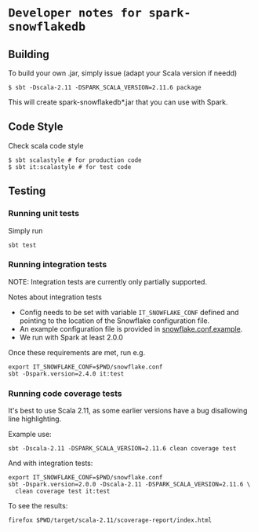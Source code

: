 # `Developer notes for spark-snowflakedb`

## Building

To build your own .jar, simply issue (adapt your Scala version if needd)

    $ sbt -Dscala-2.11 -DSPARK_SCALA_VERSION=2.11.6 package
     
This will create spark-snowflakedb*.jar that you can use with Spark.

## Code Style
Check scala code style

    $ sbt scalastyle # for production code
    $ sbt it:scalastyle # for test code

## Testing

### Running unit tests

Simply run
  
    sbt test
    
### Running integration tests

NOTE: Integration tests are currently only partially supported.

Notes about integration tests
* Config needs to be set with variable `IT_SNOWFLAKE_CONF` defined and
    pointing to the location of the Snowflake configuration file.
* An example configuration file is provided in [snowflake.conf.example]().
* We run with Spark at least 2.0.0

Once these requirements are met, run e.g.
    
    export IT_SNOWFLAKE_CONF=$PWD/snowflake.conf 
    sbt -Dspark.version=2.4.0 it:test
  
### Running code coverage tests

It's best to use Scala 2.11, as some earlier versions have a bug disallowing
line highlighting.

Example use:

    sbt -Dscala-2.11 -DSPARK_SCALA_VERSION=2.11.6 clean coverage test

And with integration tests:

    export IT_SNOWFLAKE_CONF=$PWD/snowflake.conf
    sbt -Dspark.version=2.0.0 -Dscala-2.11 -DSPARK_SCALA_VERSION=2.11.6 \
      clean coverage test it:test

To see the results:      

    firefox $PWD/target/scala-2.11/scoverage-report/index.html
    
